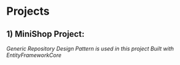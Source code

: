 # Projects
## 1) MiniShop Project:
*Generic Repository Design Pattern is used in this project*
*Built with EntityFrameworkCore*
